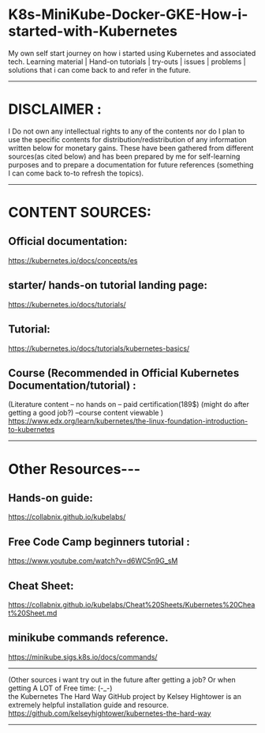 # K8s-MiniKube-Docker-GKE-How-i-started-with-Kubernetes  
My own self start journey on how i started using Kubernetes and associated tech.
Learning material | Hand-on tutorials | try-outs | issues | problems | solutions that i can come back to and refer in the future.

---
# DISCLAIMER :  
I Do not own any intellectual rights to any of the contents nor do I plan to use the specific contents for distribution/redistribution of any information written below for monetary gains. These have been gathered from different sources(as cited below) and has been prepared by me for self-learning purposes and to prepare a documentation for future references (something I can come back to-to refresh the topics). 

---

# CONTENT SOURCES:

## Official documentation:
https://kubernetes.io/docs/concepts/es  
## starter/ hands-on tutorial landing page:
https://kubernetes.io/docs/tutorials/
## Tutorial: 
https://kubernetes.io/docs/tutorials/kubernetes-basics/
## Course (Recommended in Official Kubernetes Documentation/tutorial) :
(Literature content – no hands on – paid certification(189$) (might do after getting a good job?)
–course content viewable )  
https://www.edx.org/learn/kubernetes/the-linux-foundation-introduction-to-kubernetes

---
# Other Resources---

## Hands-on guide:
https://collabnix.github.io/kubelabs/
## Free Code Camp beginners tutorial :
https://www.youtube.com/watch?v=d6WC5n9G_sM
## Cheat Sheet:
https://collabnix.github.io/kubelabs/Cheat%20Sheets/Kubernetes%20Cheat%20Sheet.md 

## minikube commands reference. 
https://minikube.sigs.k8s.io/docs/commands/

----
(Other sources i want try out in the future
after getting a job? Or when getting A LOT of Free time: (-_-)  
the Kubernetes The Hard Way GitHub project by Kelsey Hightower is an extremely helpful installation guide and resource.  
https://github.com/kelseyhightower/kubernetes-the-hard-way

---
